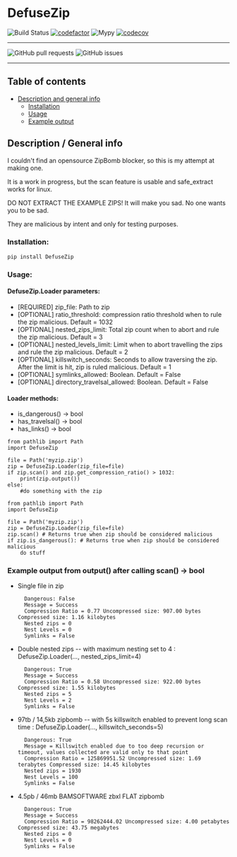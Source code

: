 # DefuseZip
![Build Status](https://github.com/kuviokelluja/DefuseZip/actions/workflows/pytest_and_flake8.yml/badge.svg)
[![codefactor](https://www.codefactor.io/repository/github/kuviokelluja/defusezip/badge/main)](https://www.codefactor.io/repository/github/kuviokelluja/defusezip/overview/main)
![Mypy](https://github.com/kuviokelluja/DefuseZip/actions/workflows/mypy.yml/badge.svg)
[![codecov](https://codecov.io/gh/kuviokelluja/DefuseZip/branch/main/graph/badge.svg?token=AFSWTF0QBX)](https://codecov.io/gh/kuviokelluja/DefuseZip)

----
![GitHub pull requests](https://img.shields.io/github/issues-pr/kuviokelluja/DefuseZip)
![GitHub issues](https://img.shields.io/github/issues-raw/kuviokelluja/DefuseZip)

----


## Table of contents
* [Description and general info](#description--general-info)
   * [Installation](#installation)
   * [Usage](#usage)
   * [Example output](#example-output-from-output-after-calling-scan---bool)

## Description / General info
I couldn't find an opensource ZipBomb blocker, so this is my attempt at making one.

It is a work in progress, but the scan feature is usable and safe_extract works for linux.

DO NOT EXTRACT THE EXAMPLE ZIPS! It will make you sad. No one wants you to be sad.

They are malicious by intent and only for testing purposes.
### Installation:
```
pip install DefuseZip
```
### Usage:
#### DefuseZip.Loader parameters:
* [REQUIRED] zip_file: Path to zip
* [OPTIONAL] ratio_threshold: compression ratio threshold when to rule the zip malicious. Default = 1032
* [OPTIONAL] nested_zips_limit: Total zip count when to abort and rule the zip malicious. Default = 3
* [OPTIONAL] nested_levels_limit: Limit when to abort travelling the zips and rule the zip malicious. Default = 2
* [OPTIONAL] killswitch_seconds: Seconds to allow traversing the zip. After the limit is hit, zip is ruled malicious. Default = 1
* [OPTIONAL] symlinks_allowed: Boolean. Default = False
* [OPTIONAL] directory_travelsal_allowed: Boolean. Default = False

#### Loader methods:
* is_dangerous() -> bool
* has_travelsal() -> bool
* has_links() -> bool

```
from pathlib import Path
import DefuseZip

file = Path('myzip.zip')
zip = DefuseZip.Loader(zip_file=file)
if zip.scan() and zip.get_compression_ratio() > 1032:
    print(zip.output())
else:
    #do something with the zip
```
```
from pathlib import Path
import DefuseZip

file = Path('myzip.zip')
zip = DefuseZip.Loader(zip_file=file)
zip.scan() # Returns true when zip should be considered malicious
if zip.is_dangerous(): # Returns true when zip should be considered malicious
    do stuff
```



### Example output from output() after calling scan() -> bool
* Single file in zip

        Dangerous: False
        Message = Success
        Compression Ratio = 0.77 Uncompressed size: 907.00 bytes Compressed size: 1.16 kilobytes
        Nested zips = 0
        Nest Levels = 0
        Symlinks = False
* Double nested zips -- with maximum nesting set to 4 : DefuseZip.Loader(..., nested_zips_limit=4)

        Dangerous: True
        Message = Success
        Compression Ratio = 0.58 Uncompressed size: 922.00 bytes Compressed size: 1.55 kilobytes
        Nested zips = 5
        Nest Levels = 2
        Symlinks = False
* 97tb / 14,5kb zipbomb -- with 5s killswitch enabled to prevent long scan time : DefuseZip.Loader(..., killswitch_seconds=5)

        Dangerous: True
        Message = Killswitch enabled due to too deep recursion or timeout, values collected are valid only to that point
        Compression Ratio = 125869951.52 Uncompressed size: 1.69 terabytes Compressed size: 14.45 kilobytes
        Nested zips = 1930
        Nest Levels = 100
        Symlinks = False
* 4.5pb / 46mb BAMSOFTWARE zbxl FLAT zipbomb

        Dangerous: True
        Message = Success
        Compression Ratio = 98262444.02 Uncompressed size: 4.00 petabytes Compressed size: 43.75 megabytes
        Nested zips = 0
        Nest Levels = 0
        Symlinks = False
